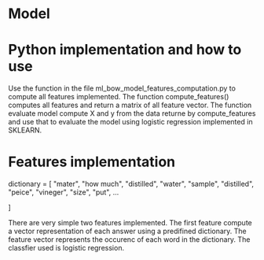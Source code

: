 
# Model 
# Python implementation and how to use

Use the function in the file ml_bow_model_features_computation.py to compute all features implemented. The function compute_features() computes all features and return a matrix of all feature vector. The function evaluate model compute X and y from the data returne by compute_features and use that to evaluate the model using logistic regression implemented in SKLEARN. 

# Features implementation 

dictionary = 
[
  "mater",
  "how much",
  "distilled",
  "water",
  "sample",
  "distilled",
  "peice",
  "vineger",
  "size",
  "put",
  ...

  ]

There are very simple two features implemented. The first feature compute a vector representation of each answer using a predifined dictionary. The feature vector represents the occurenc of each word in the dictionary. 
The classfier used is logistic regression. 
